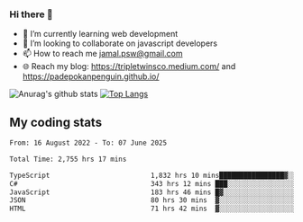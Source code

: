 ### Hi there 👋

<!--
**padepokanpenguin/padepokanpenguin** is a ✨ _special_ ✨ repository because its `README.md` (this file) appears on your GitHub profile.
-->

- 🌱 I’m currently learning  web development
- 👯 I’m looking to collaborate on javascript developers
- 📫 How to reach me jamal.psw@gmail.com
- 🌐 Reach my blog:
   https://tripletwinsco.medium.com/ and
   https://padepokanpenguin.github.io/

![Anurag's github stats](https://github-readme-stats.vercel.app/api?username=padepokanpenguin&count_private=true&disable_animations=false&show_icons=true&theme=default)
[![Top Langs](https://github-readme-stats.vercel.app/api/top-langs/?username=padepokanpenguin&theme=default&layout=compact)](https://github.com/padepokanpenguin)

## My coding stats

<!--START_SECTION:waka-->

```txt
From: 16 August 2022 - To: 07 June 2025

Total Time: 2,755 hrs 17 mins

TypeScript                         1,832 hrs 10 mins████████████████▓░░░░░░░░   66.50 %
C#                                 343 hrs 12 mins ███░░░░░░░░░░░░░░░░░░░░░░   12.46 %
JavaScript                         183 hrs 46 mins █▓░░░░░░░░░░░░░░░░░░░░░░░   06.67 %
JSON                               80 hrs 30 mins  ▓░░░░░░░░░░░░░░░░░░░░░░░░   02.92 %
HTML                               71 hrs 42 mins  ▓░░░░░░░░░░░░░░░░░░░░░░░░   02.60 %
```

<!--END_SECTION:waka-->


